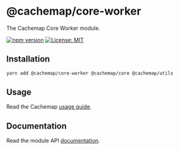 # @cachemap/core-worker

The Cachemap Core Worker module.

[![npm version](https://badge.fury.io/js/%40cachemap%2Fcore-worker.svg)](https://badge.fury.io/js/%40cachemap%2Fcore-worker)
[![License: MIT](https://img.shields.io/badge/License-MIT-yellow.svg)](LICENSE)

## Installation

```bash
yarn add @cachemap/core-worker @cachemap/core @cachemap/utils
```

## Usage

Read the Cachemap [usage guide](../../README.md#usage).

## Documentation

Read the module API [documentation](docs/README.md).
